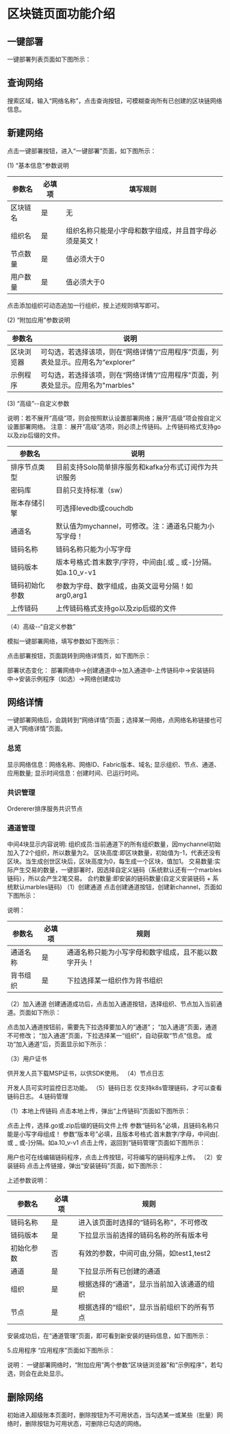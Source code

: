 # 区块链页面功能介绍
## 一键部署
一键部署列表页面如下图所示：
 
## 查询网络
搜索区域，输入“网络名称”，点击查询按钮，可模糊查询所有已创建的区块链网络信息。
## 新建网络
点击一键部署按钮，进入“一键部署”页面，如下图所示：
 
(1) “基本信息”参数说明

| 参数名         | 必填项                                                                            | 填写规则                                               |
|----------------|-----------------------------------------------------------------------------------|--------------------------------------------------------|
| 区块链名       | 是                                                                                | 无                                                     |
| 组织名         | 是                                                                                | 组织名称只能是小字母和数字组成，并且首字母必须是英文！ |
| 节点数量       | 是                                                                                | 值必须大于0                                            |
| 用户数量       | 是                                                                                | 值必须大于0                                            |

点击添加组织可动态追加一行组织，按上述规则填写即可。

(2) “附加应用”参数说明

| 参数名         | 说明                                                                              |
|----------------|-----------------------------------------------------------------------------------|
| 区块浏览器     | 可勾选，若选择该项，则在“网络详情”/“应用程序”页面，列表处显示。应用名为“explorer” |
| 示例程序       | 可勾选，若选择该项，则在“网络详情”/“应用程序”页面，列表处显示。应用名为"marbles"  |

(3) “高级”--自定义参数
 
说明：若不展开“高级”项，则会按照默认设置部署网络；展开“高级”项会按自定义设置部署网络。
注意： 展开“高级”选项，则必须上传链码。上传链码格式支持go以及zip后缀的文件。

| 参数名         | 说明                                                                              |
|----------------|-----------------------------------------------------------------------------------|
| 排序节点类型   | 目前支持Solo简单排序服务和kafka分布式订阅作为共识服务                             |
| 密码库         | 目前只支持标准（sw）                                                              |
| 账本存储引擎   | 可选择levedb或couchdb                                                             |
| 通道名         | 默认值为mychannel，可修改。注：通道名只能为小写字母！                             |
| 链码名称       | 链码名称只能为小写字母                                                            |
| 链码版本       | 版本号格式:首末数字/字符，中间由[.或 _ 或-]分隔。如a.10_v-v1                      |
| 链码初始化参数 | 参数为字母、数字组成，由英文逗号分隔！如arg0,arg1                                 |
| 上传链码       | 上传链码格式支持go以及zip后缀的文件                                               |

（4）高级--“自定义参数”
 
























模拟一键部署网络，填写参数如下图所示：
 
 
点击部署按钮，页面跳转到网络详情页，如下图所示：
 
部署状态变化：
部署网络中->创建通道中->加入通道中-上传链码中->安装链码中->安装示例程序（如选）->网络创建成功
## 网络详情
一键部署网络后，会跳转到“网络详情”页面；选择某一网络，点网络名称链接也可进入“网络详情”页面。
### 总览
显示网络信息：网络名称、网络ID、Fabric版本、域名;
显示组织、节点、通道、应用数量;
显示时间信息：创建时间、已运行时间。
### 共识管理
 
Ordererer排序服务共识节点
### 通道管理
 
中间4块显示内容说明:
组织成员:当前通道下的所有组织数量，因mychannel初始加入了2个组织，所以数量为2。
区块高度:即区块数量，初始值为-1，代表还没有区块。当生成创世区块后，区块高度为0，每生成一个区块，值加1。
交易数量:实际产生交易的数量，一键部署时，因选择自定义链码（系统默认还有一个marbles链码），所以会产生2笔交易。
合约数量:即安装的链码数量(自定义安装链码 + 系统默认marbles链码)
（1）创建通道
点击创建通道按钮，创建新channel，页面如下图所示：
 
说明：

| 参数名         | 必填项                                                                            | 规则                                                   |
|----------------|-----------------------------------------------------------------------------------|--------------------------------------------------------|
| 通道名称       | 是                                                                                | 通道名称只能为小写字母和数字组成，且不能以数字开头！   |
| 背书组织       | 是                                                                                | 下拉选择某一组织作为背书组织                           |

（2）加入通道
创建通道成功后，点击加入通道按钮，选择组织、节点加入当前通道。页面如下所示：
 
点击加入通道按钮前，需要先下拉选择要加入的“通道”；
“加入通道”页面，通道不可修改；
“加入通道”页面，下拉选择某一“组织”，自动获取“节点”信息。
成功“加入通道”后，页面显示如下所示：
 
（3）用户证书
 
供开发人员下载MSP证书，以供SDK使用。
（4）节点日志
 
 
开发人员可实时监控日志功能。
（5）链码日志
仅支持k8s管理链码，才可以查看链码日志。
4.链码管理
 
 
（1）本地上传链码
点击本地上传，弹出“上传链码”页面如下图所示：
 
点击上传，选择.go或.zip后缀的链码文件上传
参数“链码名”必填，且链码名称只能是小写字母组成！
参数“版本号”必填，且版本号格式:首末数字/字母，中间由[.或 _ 或-]分隔。如a.10_v-v1
点击上传，返回到“链码管理”页面如下图所示：
 
用户也可在线编辑链码程序，点击上传按钮，可将编写的链码程序上传。
（2）安装链码
点击上传链接，弹出“安装链码”页面，如下图所示：
 
上述参数说明：

| 参数名         | 必填项                                                                            | 规则                                                   |
|----------------|-----------------------------------------------------------------------------------|--------------------------------------------------------|
| 链码名称       | 是                                                                                | 进入该页面时选择的“链码名称”，不可修改                 |
| 链码版本       | 是                                                                                | 下拉显示当前选择的链码名称的所有版本号                 |
| 初始化参数     | 否                                                                                | 有效的参数，中间可由,分隔，如test1,test2               |
| 通道           | 是                                                                                | 下拉显示所有已创建的通道                               |
| 组织           | 是                                                                                | 根据选择的“通道”，显示当前加入该通道的组织             |
| 节点           | 是                                                                                | 根据选择的“组织”，显示当前组织下的所有节点             |

安装成功后，在“通道管理”页面，即可看到新安装的链码信息，如下图所示：
 
5.应用程序
“应用程序”页面如下图所示：
 
说明：
一键部署网络时，“附加应用”两个参数“区块链浏览器”和“示例程序”，若勾选，则会在此处显示。
## 删除网络
 
初始进入超级账本页面时，删除按钮为不可用状态，当勾选某一或某些（批量）网络时，删除按钮为可用状态，可删除已勾选的网络。
